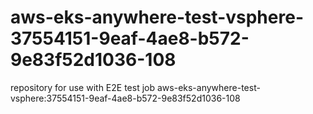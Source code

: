 # aws-eks-anywhere-test-vsphere-37554151-9eaf-4ae8-b572-9e83f52d1036-108
repository for use with E2E test job aws-eks-anywhere-test-vsphere:37554151-9eaf-4ae8-b572-9e83f52d1036-108
